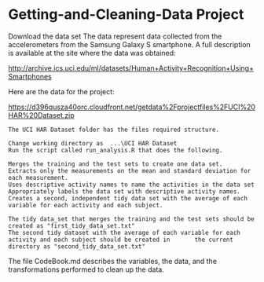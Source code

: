 Getting-and-Cleaning-Data Project
=================================

Download the data set
    The data represent data collected from the accelerometers from the Samsung Galaxy S smartphone. A full description is available at the site where the data was obtained:

http://archive.ics.uci.edu/ml/datasets/Human+Activity+Recognition+Using+Smartphones

Here are the data for the project:

https://d396qusza40orc.cloudfront.net/getdata%2Fprojectfiles%2FUCI%20HAR%20Dataset.zip
 
    The UCI HAR Dataset folder has the files required structure.
 
    Change working directory as  ...\UCI HAR Dataset
    Run the script called run_analysis.R that does the following. 

    Merges the training and the test sets to create one data set.
    Extracts only the measurements on the mean and standard deviation for each measurement. 
    Uses descriptive activity names to name the activities in the data set
    Appropriately labels the data set with descriptive activity names. 
    Creates a second, independent tidy data set with the average of each variable for each activity and each subject. 

    The tidy data_set that merges the training and the test sets should be created as "first_tidy_data_set.txt"
    The second tidy dataset with the average of each variable for each activity and each subject should be created in       the current directory as "second_tidy_data_set.txt"

The file CodeBook.md describes the variables, the data, and the transformations performed to clean up the data.
